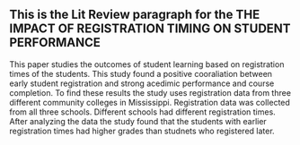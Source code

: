 ## **This is the Lit Review paragraph for the THE IMPACT OF REGISTRATION TIMING ON STUDENT PERFORMANCE**

This paper studies the outcomes of student learning based on registration times of the students. This study found a positive cooraliation between early student registration and strong acedimic performance and course completion. To find these results the study uses registration data from three different community colleges in Mississippi. Registration data was collected from all three schools. Different schools had different registration times. After analyzing the data the study found that the students with earlier registration times had higher grades than studnets who registered later.